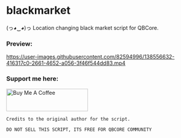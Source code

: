 # blackmarket
(っ◕‿◕)っ Location changing black market script for QBCore.

### Preview:

https://user-images.githubusercontent.com/82594996/138556632-416317c0-2661-4652-a056-3f46f544dd83.mp4

### Support me here:

<a href="https://www.buymeacoffee.com/ManLikeTJB" target="_blank"><img src="https://cdn.buymeacoffee.com/buttons/v2/default-yellow.png" alt="Buy Me A Coffee" style="height: 60px !important;width: 217px !important;" ></a>


```
Credits to the original author for the script.

DO NOT SELL THIS SCRIPT, ITS FREE FOR QBCORE COMMUNITY 
```
